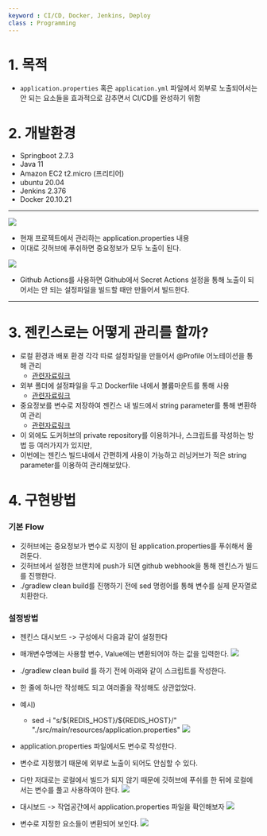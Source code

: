 ```yaml
---
keyword : CI/CD, Docker, Jenkins, Deploy
class : Programming
---
```


# 1. 목적

- `application.properties` 혹은 `application.yml` 파일에서 외부로 노출되어서는 안 되는 요소들을 효과적으로 감추면서 CI/CD를 완성하기 위함

# 2. 개발환경

-   Springboot 2.7.3
-   Java 11
-   Amazon EC2 t2.micro (프리티어)
-   ubuntu 20.04
-   Jenkins 2.376
-   Docker 20.10.21

---

![](https://img1.daumcdn.net/thumb/R1280x0/?scode=mtistory2&fname=https%3A%2F%2Fk.kakaocdn.net%2Fdn%2FGOzhD%2FbtrQON9vVXL%2FuBNpsRdzBbGQUgx1oyk8C1%2Fimg.png)
- 현재 프로젝트에서 관리하는 application.properties 내용
- 이대로 깃허브에 푸쉬하면 중요정보가 모두 노출이 된다.

![](https://img1.daumcdn.net/thumb/R1280x0/?scode=mtistory2&fname=https%3A%2F%2Fk.kakaocdn.net%2Fdn%2FGCnIC%2FbtrQNKzcewJ%2Fhz376Fk76pK9V5JDGK7edk%2Fimg.png)
- Github Actions를 사용하면 Github에서 Secret Actions 설정을 통해 노출이 되어서는 안 되는 설정파일을 빌드할 때만 만들어서 빌드한다.

---

# 3. 젠킨스로는 어떻게 관리를 할까?

- 로컬 환경과 배포 환경 각각 따로 설정파일을 만들어서 @Profile 어노테이션을 통해 관리
	- [관련자료링크](https://blog.naver.com/PostView.naver?blogId=gmlwo308&logNo=222260290588&parentCategoryNo=&categoryNo=38&viewDate=&isShowPopularPosts=true&from=search)
- 외부 폴더에 설정파일을 두고 Dockerfile 내에서 볼륨마운트를 통해 사용
	- [관련자료링크](https://backtony.github.io/spring/aws/2021-08-08-spring-cicd-1/#cf-docker%EC%97%90%EC%84%9C-spring-%EC%99%B8%EB%B6%80-%EC%84%A4%EC%A0%95-%ED%8C%8C%EC%9D%BC-%EC%A3%BC%EC%9E%85%ED%95%98%EA%B8%B0)
- 중요정보를 변수로 저장하여 젠킨스 내 빌드에서 string parameter를 통해 변환하여 관리
	- [관련자료링크](https://redcoder.tistory.com/300)
- 이 외에도 도커허브의 private repository를 이용하거나, 스크립트를 작성하는 방법 등 여러가지가 있지만,
- 이번에는 젠킨스 빌드내에서 간편하게 사용이 가능하고 러닝커브가 적은 string parameter를 이용하여 관리해보았다.


# 4. 구현방법

### 기본 Flow

- 깃허브에는 중요정보가 변수로 지정이 된 application.properties를 푸쉬해서 올려둔다.
- 깃허브에서 설정한 브랜치에 push가 되면 github webhook을 통해 젠킨스가 빌드를 진행한다.
- ./gradlew clean build를 진행하기 전에 sed 명령어를 통해 변수를 실제 문자열로 치환한다.

### 설정방법

- 젠킨스 대시보드 -> 구성에서 다음과 같이 설정한다
- 매개변수명에는 사용할 변수, Value에는 변환되어야 하는 값을 입력한다.
![](https://img1.daumcdn.net/thumb/R1280x0/?scode=mtistory2&fname=https%3A%2F%2Fk.kakaocdn.net%2Fdn%2FXQPxE%2FbtrQMw2hCud%2Fq0EzgD8vjRtYCYOQAmnCk0%2Fimg.jpg)

- ./gradlew clean build 를 하기 전에 아래와 같이 스크립트를 작성한다.
- 한 줄에 하나만 작성해도 되고 여러줄을 작성해도 상관없었다.
- 예시)
	- sed -i "s/\${REDIS_HOST}/${REDIS_HOST}/" "./src/main/resources/application.properties"
![](https://img1.daumcdn.net/thumb/R1280x0/?scode=mtistory2&fname=https%3A%2F%2Fk.kakaocdn.net%2Fdn%2FsCPIG%2FbtrQMwVuqFc%2FcGoQtY1jWdHV4vkVesjHvK%2Fimg.png)

- application.properties 파일에서도 변수로 작성한다.
- 변수로 지정했기 때문에 외부로 노출이 되어도 안심할 수 있다.
- 다만 저대로는 로컬에서 빌드가 되지 않기 때문에 깃허브에 푸쉬를 한 뒤에 로컬에서는 변수를 풀고 사용하여야 한다.
![](https://img1.daumcdn.net/thumb/R1280x0/?scode=mtistory2&fname=https%3A%2F%2Fk.kakaocdn.net%2Fdn%2Fb0T3X3%2FbtrQKvbGZNx%2FfjLLKnKqkSKlcbsdiL9nmk%2Fimg.png)

- 대시보드 -> 작업공간에서 application.properties 파일을 확인해보자
![](https://img1.daumcdn.net/thumb/R1280x0/?scode=mtistory2&fname=https%3A%2F%2Fk.kakaocdn.net%2Fdn%2FcCqOJG%2FbtrQKuw6cgm%2Fbu3rDcHfi1i9l0quBtAT81%2Fimg.png)

- 변수로 지정한 요소들이 변환되어 보인다.
![](https://img1.daumcdn.net/thumb/R1280x0/?scode=mtistory2&fname=https%3A%2F%2Fk.kakaocdn.net%2Fdn%2FB3iDP%2FbtrQN80RTvj%2FACVB9KQg0xuVJcXD3HnkmK%2Fimg.png)
